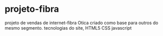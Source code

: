 # projeto-fibra
projeto de  vendas de internet-fibra Otica criado como base para outros do mesmo segmento.
tecnologias do site, HTML5 CSS javascript


